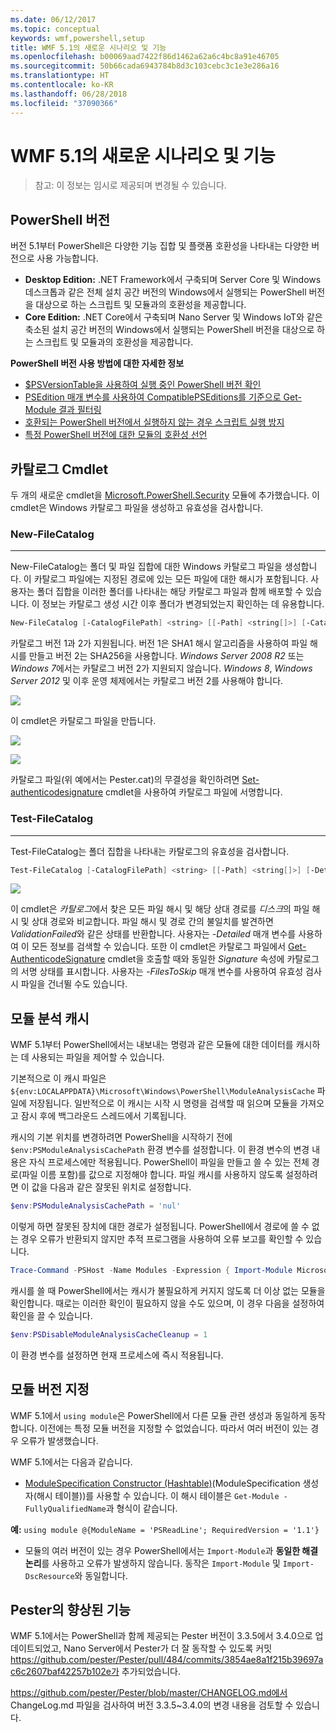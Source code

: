 ```yaml
---
ms.date: 06/12/2017
ms.topic: conceptual
keywords: wmf,powershell,setup
title: WMF 5.1의 새로운 시나리오 및 기능
ms.openlocfilehash: b00069aad7422f86d1462a62a6c4bc8a91e46705
ms.sourcegitcommit: 50b66cada6943784b8d3c103cebc3c1e3e286a16
ms.translationtype: HT
ms.contentlocale: ko-KR
ms.lasthandoff: 06/28/2018
ms.locfileid: "37090366"
---
```

# <a name="new-scenarios-and-features-in-wmf-51"></a>WMF 5.1의 새로운 시나리오 및 기능

> 참고: 이 정보는 임시로 제공되며 변경될 수 있습니다.

## <a name="powershell-editions"></a>PowerShell 버전

버전 5.1부터 PowerShell은 다양한 기능 집합 및 플랫폼 호환성을 나타내는 다양한 버전으로 사용 가능합니다.

- **Desktop Edition:** .NET Framework에서 구축되며 Server Core 및 Windows 데스크톱과 같은 전체 설치 공간 버전의 Windows에서 실행되는 PowerShell 버전을 대상으로 하는 스크립트 및 모듈과의 호환성을 제공합니다.
- **Core Edition:** .NET Core에서 구축되며 Nano Server 및 Windows IoT와 같은 축소된 설치 공간 버전의 Windows에서 실행되는 PowerShell 버전을 대상으로 하는 스크립트 및 모듈과의 호환성을 제공합니다.

**PowerShell 버전 사용 방법에 대한 자세한 정보**

- [$PSVersionTable을 사용하여 실행 중인 PowerShell 버전 확인](/powershell/module/microsoft.powershell.core/about/about_automatic_variables)
- [PSEdition 매개 변수를 사용하여 CompatiblePSEditions를 기준으로 Get-Module 결과 필터링](/powershell/module/microsoft.powershell.core/get-module)
- [호환되는 PowerShell 버전에서 실행하지 않는 경우 스크립트 실행 방지](/powershell/gallery/concepts/script-psedition-support)
- [특정 PowerShell 버전에 대한 모듈의 호환성 선언](/powershell/gallery/concepts/module-psedition-support)

## <a name="catalog-cmdlets"></a>카탈로그 Cmdlet

두 개의 새로운 cmdlet을 [Microsoft.PowerShell.Security](/powershell/module/microsoft.powershell.security) 모듈에 추가했습니다. 이 cmdlet은 Windows 카탈로그 파일을 생성하고 유효성을 검사합니다.

### <a name="new-filecatalog"></a>New-FileCatalog
--------------------------------

New-FileCatalog는 폴더 및 파일 집합에 대한 Windows 카탈로그 파일을 생성합니다.
이 카탈로그 파일에는 지정된 경로에 있는 모든 파일에 대한 해시가 포함됩니다.
사용자는 폴더 집합을 이러한 폴더를 나타내는 해당 카탈로그 파일과 함께 배포할 수 있습니다.
이 정보는 카탈로그 생성 시간 이후 폴더가 변경되었는지 확인하는 데 유용합니다.

```powershell
New-FileCatalog [-CatalogFilePath] <string> [[-Path] <string[]>] [-CatalogVersion <int>] [-WhatIf] [-Confirm] [<CommonParameters>]
```

카탈로그 버전 1과 2가 지원됩니다.
버전 1은 SHA1 해시 알고리즘을 사용하여 파일 해시를 만들고 버전 2는 SHA256을 사용합니다.
*Windows Server 2008 R2* 또는 *Windows 7*에서는 카탈로그 버전 2가 지원되지 않습니다.
*Windows 8*, *Windows Server 2012* 및 이후 운영 체제에서는 카탈로그 버전 2를 사용해야 합니다.

![](../images/NewFileCatalog.jpg)

이 cmdlet은 카탈로그 파일을 만듭니다.

![](../images/CatalogFile1.jpg)

![](../images/CatalogFile2.jpg)

카탈로그 파일(위 예에서는 Pester.cat)의 무결성을 확인하려면 [Set-authenticodesignature](/powershell/module/Microsoft.PowerShell.Security/Set-AuthenticodeSignature) cmdlet을 사용하여 카탈로그 파일에 서명합니다.

### <a name="test-filecatalog"></a>Test-FileCatalog
--------------------------------

Test-FileCatalog는 폴더 집합을 나타내는 카탈로그의 유효성을 검사합니다.

```powershell
Test-FileCatalog [-CatalogFilePath] <string> [[-Path] <string[]>] [-Detailed] [-FilesToSkip <string[]>] [-WhatIf] [-Confirm] [<CommonParameters>]
```

![](../images/TestFileCatalog.jpg)

이 cmdlet은 *카탈로그*에서 찾은 모든 파일 해시 및 해당 상대 경로를 *디스크*의 파일 해시 및 상대 경로와 비교합니다.
파일 해시 및 경로 간의 불일치를 발견하면 *ValidationFailed*와 같은 상태를 반환합니다.
사용자는 *-Detailed* 매개 변수를 사용하여 이 모든 정보를 검색할 수 있습니다.
또한 이 cmdlet은 카탈로그 파일에서 [Get-AuthenticodeSignature](/powershell/module/Microsoft.PowerShell.Security/Get-AuthenticodeSignature) cmdlet을 호출할 때와 동일한 *Signature* 속성에 카탈로그의 서명 상태를 표시합니다.
사용자는 *-FilesToSkip* 매개 변수를 사용하여 유효성 검사 시 파일을 건너뛸 수도 있습니다.

## <a name="module-analysis-cache"></a>모듈 분석 캐시

WMF 5.1부터 PowerShell에서는 내보내는 명령과 같은 모듈에 대한 데이터를 캐시하는 데 사용되는 파일을 제어할 수 있습니다.

기본적으로 이 캐시 파일은 `${env:LOCALAPPDATA}\Microsoft\Windows\PowerShell\ModuleAnalysisCache` 파일에 저장됩니다.
일반적으로 이 캐시는 시작 시 명령을 검색할 때 읽으며 모듈을 가져오고 잠시 후에 백그라운드 스레드에서 기록됩니다.

캐시의 기본 위치를 변경하려면 PowerShell을 시작하기 전에 `$env:PSModuleAnalysisCachePath` 환경 변수를 설정합니다.
이 환경 변수의 변경 내용은 자식 프로세스에만 적용됩니다.
PowerShell이 파일을 만들고 쓸 수 있는 전체 경로(파일 이름 포함)를 값으로 지정해야 합니다.
파일 캐시를 사용하지 않도록 설정하려면 이 값을 다음과 같은 잘못된 위치로 설정합니다.

```powershell
$env:PSModuleAnalysisCachePath = 'nul'
```

이렇게 하면 잘못된 장치에 대한 경로가 설정됩니다.
PowerShell에서 경로에 쓸 수 없는 경우 오류가 반환되지 않지만 추적 프로그램을 사용하여 오류 보고를 확인할 수 있습니다.

```powershell
Trace-Command -PSHost -Name Modules -Expression { Import-Module Microsoft.PowerShell.Management -Force }
```

캐시를 쓸 때 PowerShell에서는 캐시가 불필요하게 커지지 않도록 더 이상 없는 모듈을 확인합니다.
때로는 이러한 확인이 필요하지 않을 수도 있으며, 이 경우 다음을 설정하여 확인을 끌 수 있습니다.

```powershell
$env:PSDisableModuleAnalysisCacheCleanup = 1
```

이 환경 변수를 설정하면 현재 프로세스에 즉시 적용됩니다.

## <a name="specifying-module-version"></a>모듈 버전 지정

WMF 5.1에서 `using module`은 PowerShell에서 다른 모듈 관련 생성과 동일하게 동작합니다.
이전에는 특정 모듈 버전을 지정할 수 없었습니다. 따라서 여러 버전이 있는 경우 오류가 발생했습니다.

WMF 5.1에서는 다음과 같습니다.

- [ModuleSpecification Constructor (Hashtable)](/dotnet/api/microsoft.powershell.commands.modulespecification.-ctor?view=powershellsdk-1.1.0#Microsoft_PowerShell_Commands_ModuleSpecification__ctor_System_Collections_Hashtable_)(ModuleSpecification 생성자(해시 테이블))를 사용할 수 있습니다.
이 해시 테이블은 `Get-Module -FullyQualifiedName`과 형식이 같습니다.

**예:** `using module @{ModuleName = 'PSReadLine'; RequiredVersion = '1.1'}`

- 모듈의 여러 버전이 있는 경우 PowerShell에서는 `Import-Module`과 **동일한 해결 논리**를 사용하고 오류가 발생하지 않습니다. 동작은 `Import-Module` 및 `Import-DscResource`와 동일합니다.

## <a name="improvements-to-pester"></a>Pester의 향상된 기능

WMF 5.1에서는 PowerShell과 함께 제공되는 Pester 버전이 3.3.5에서 3.4.0으로 업데이트되었고, Nano Server에서 Pester가 더 잘 동작할 수 있도록 커밋 https://github.com/pester/Pester/pull/484/commits/3854ae8a1f215b39697ac6c2607baf42257b102e가 추가되었습니다.

https://github.com/pester/Pester/blob/master/CHANGELOG.md에서 ChangeLog.md 파일을 검사하여 버전 3.3.5~3.4.0의 변경 내용을 검토할 수 있습니다.

